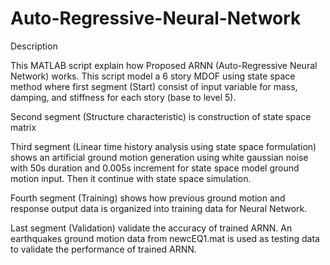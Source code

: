 # Auto-Regressive-Neural-Network
Description

This MATLAB script explain how Proposed ARNN (Auto-Regressive Neural Network) works. 
This script model a 6 story MDOF using state space method where
first segment (Start) consist of input variable for mass, damping, and
stiffness for each story (base to level 5).

Second segment (Structure characteristic) is construction of state space matrix

Third segment (Linear time history analysis using state space formulation)
shows an artificial ground motion generation using white gaussian noise
with 50s duration and 0.005s increment for state space model ground motion 
input. Then it continue with state space simulation.

Fourth segment (Training) shows how previous ground motion and response
output data is organized into training data for Neural Network.

Last segment (Validation) validate the accuracy of trained ARNN. An
earthquakes ground motion data from newcEQ1.mat is used as testing data to
validate the performance of trained ARNN.
